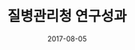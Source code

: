 ---
output: true
search: false
title:  "질병관리청 연구성과"
date:   2017-08-05
categories: results
sourceUrl: https://kdca.go.kr/board/board.es?mid=a40801000000&bid=0050
---